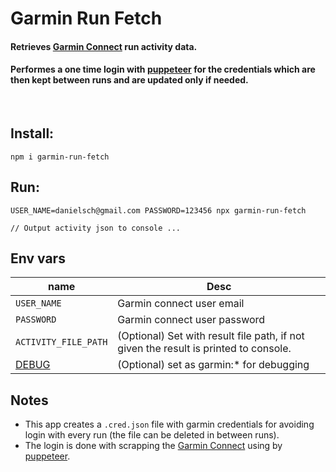 # Garmin Run Fetch
#### Retrieves [Garmin Connect]((https://connect.garmin.com/signin/)) run activity data.
#### Performes a one time login with [puppeteer]((https://developers.google.com/web/tools/puppeteer)) for the credentials which are then kept between runs and are updated only if needed.
<br/>

## Install:
```
npm i garmin-run-fetch
```

## Run:
```
USER_NAME=danielsch@gmail.com PASSWORD=123456 npx garmin-run-fetch

// Output activity json to console ...
```

## Env vars

| name | Desc |
| ------------- | ------------- |
| `USER_NAME`| Garmin connect user email |
| `PASSWORD` | Garmin connect user password |
| `ACTIVITY_FILE_PATH` | (Optional) Set with result file path, if not given the result is printed to console. |
| [DEBUG](https://github.com/visionmedia/debug#readme) | (Optional) set as garmin:* for debugging |

## Notes
* This app creates a `.cred.json` file with garmin credentials for avoiding login with every run (the file can be deleted in between runs).
* The login is done with scrapping the [Garmin Connect](https://connect.garmin.com/signin/) using by [puppeteer](https://developers.google.com/web/tools/puppeteer).